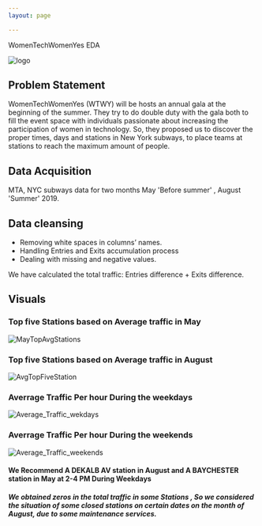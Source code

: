```yaml
---
layout: page

---
```

WomenTechWomenYes EDA

![logo]({{site.url}}/images/logo.png)

## Problem Statement
WomenTechWomenYes (WTWY) will be hosts an annual gala at the beginning of the summer. They try to do double duty with the gala both to fill the event space with individuals passionate about increasing the participation of women in technology. So, they proposed us to discover the proper times, days and stations in New York subways, to place teams at stations to reach the maximum amount of people.

## Data Acquisition 

 MTA, NYC subways data for two months  May 'Before summer' , August 'Summer' 2019.	

## Data cleansing 

+ Removing white spaces in columns’ names.
+ Handling Entries and Exits accumulation process
+ Dealing with missing and negative values.

We have calculated the total traffic: Entries difference + Exits difference.

## Visuals
### Top five Stations based on Average traffic in May 
![MayTopAvgStations]({{site.url}}/images/MayTopAvgStations.png)
### Top five Stations based on Average traffic in August 

![AvgTopFiveStation]({{site.url}}/images/AvgTopFiveStation.png)
### Averrage Traffic Per hour During the weekdays
![Average_Traffic_wekdays]({{site.url}}/images/Average_Traffic_wekdays.png)
### Averrage Traffic Per hour During the weekends
![Average_Traffic_weekends]({{site.url}}/images/Average_Traffic_weekends.png)

#### We Recommend  A DEKALB AV station in August and A BAYCHESTER station in May  at 2-4 PM During Weekdays
#####  We obtained zeros in the total traffic in some Stations , So we considered  the situation of some  closed stations on certain dates on the month of August, due to some maintenance services.








